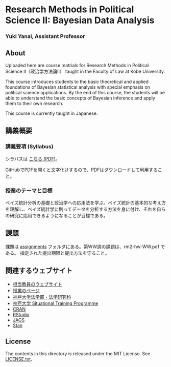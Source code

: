 # Research Methods in Political Science II: Bayesian Data Analysis

### Yuki Yanai, Assistant Professor

## About

Uploaded here are course matrials for Research Methods in Political Science II（政治学方法論II） taught in the Faculty of Law at Kobe University.

This course introduces students to the basic theoretical and applied foundations of Bayesian statistical analysis with special emphasis on political science applications. By the end of this course, the students will be able to understand the basic concepts of Bayesian inference and apply them to their own research.

This course is currently taught in Japanese.



## 講義概要

### 講義要項 (Syllabus)

シラバスは [こちら (PDF)](syllabus-rm2-spring2015.pdf)。

GitHubでPDFを開くと文字化けするので、PDFはダウンロードして利用すること。

### 授業のテーマと目標

ベイズ統計分析の基礎と政治学への応用法を学ぶ。ベイズ統計の基本的な考え方を理解し、ベイズ統計学に則ってデータを分析する方法を身に付け、それを自らの研究に応用できるようになることが目標である。


## 課題

課題は [assignments](assignments) フォルダにある。第WW週の課題は、rm2-hw-WW.pdf である。
指定された提出期限と提出方法を守ること。

## 関連するウェブサイト

- [担当教員のウェブサイト](http://www.yukiyanai.com)
- [授業のページ](http://www2.kobe-u.ac.jp/~yyanai/jp/classes/rm2/)
- [神戸大学法学部・法学研究科](http://www.law.kobe-u.ac.jp/)
- [神戸大学 Situational Training Programme](http://www.law.kobe-u.ac.jp/STP/)
- [CRAN](http://cran.r-project.org)
- [RStudio](http://www.rstudio.com/)
- [JAGS](http://mcmc-jags.sourceforge.net/)
- [Stan](http://mc-stan.org)


## License

The contents in this directory is released under the MIT License. See [LICENSE.txt](LICENSE.txt).
